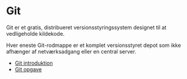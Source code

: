 # Git
Git er et gratis, distribueret versionsstyringssystem designet til at vedligeholde kildekode. 

Hver eneste Git-rodmappe er et komplet versionsstyret depot som ikke afhænger af netværksadgang eller en central server.

* [Git introduktion](git.md)
* [Git opgave](gitopgave.md)
<!--- * [Git Overview](gitoverview.md) -->
<!--- * [Git Branches](git_branches.md) -->
